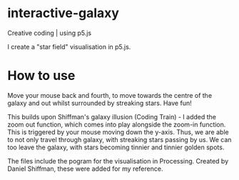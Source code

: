 # interactive-galaxy
Creative coding | using  p5.js

I create a "star field" visualisation in p5.js.

# How to use
Move your mouse back and fourth, to move towards the centre of the galaxy and out whilst surrounded by streaking stars. Have fun!

This builds upon Shiffman's galaxy illusion (Coding Train) - I added the zoom out function, which comes into play alongside the zoom-in function. This is triggered by your mouse moving down the y-axis. Thus, we are able to not only travel through galaxy, with streaking stars passing by us. We can too leave the galaxy, with stars becoming tinnier and tinnier golden spots.

The files include the pogram for the visualisation in Processing. Created by Daniel Shiffman, these were added for my reference.
